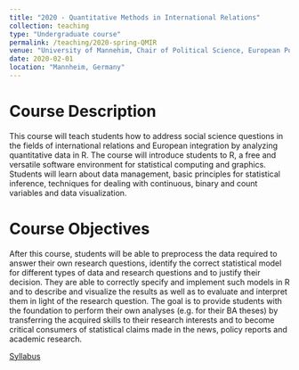 ```yaml
---
title: "2020 - Quantitative Methods in International Relations"
collection: teaching
type: "Undergraduate course"
permalink: /teaching/2020-spring-QMIR
venue: "University of Mannehim, Chair of Political Science, European Politics"
date: 2020-02-01
location: "Mannheim, Germany"
---
```



Course Description
======
This course will teach students how to address social science questions in the fields of international
relations and European integration by analyzing quantitative data in R. The course will introduce
students to R, a free and versatile software environment for statistical computing and graphics.
Students will learn about data management, basic principles for statistical inference, techniques
for dealing with continuous, binary and count variables and data visualization.


Course Objectives
======
After this course, students will be able to preprocess the data required to answer their own research questions, identify the correct statistical model for different types of data and research
questions and to justify their decision. They are able to correctly specify and implement such
models in R and to describe and visualize the results as well as to evaluate and interpret them
in light of the research question. The goal is to provide students with the foundation to perform
their own analyses (e.g. for their BA theses) by transferring the acquired skills to their research
interests and to become critical consumers of statistical claims made in the news, policy reports
and academic research.


[Syllabus](d-wey.github.io/_files/Syllabus_QMIR_2020.pdf)
